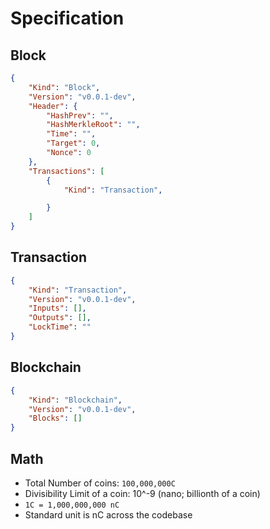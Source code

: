# Specification

## Block

```json
{
    "Kind": "Block",
    "Version": "v0.0.1-dev",
    "Header": {
        "HashPrev": "",
        "HashMerkleRoot": "",
        "Time": "",
        "Target": 0,
        "Nonce": 0
    },
    "Transactions": [
        {
            "Kind": "Transaction",

        }
    ]
}
```

## Transaction

```json
{
    "Kind": "Transaction",
    "Version": "v0.0.1-dev",
    "Inputs": [],
    "Outputs": [],
    "LockTime": ""
}
```

## Blockchain

```json
{
    "Kind": "Blockchain",
    "Version": "v0.0.1-dev",
    "Blocks": []
}
```

## Math

- Total Number of coins: `100,000,000C`
- Divisibility Limit of a coin: 10^-9 (nano; billionth of a coin)
- `1C = 1,000,000,000 nC`
- Standard unit is nC across the codebase